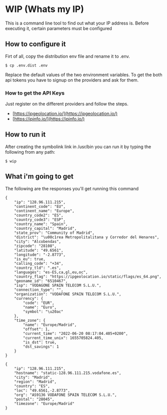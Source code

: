 # WIP (Whats my IP)

This is a command line tool to find out what your IP address is.
Before executing it, certain parameters must be configured

## How to configure it
Firt of all, copy the distribution env file and rename it to .env.
```
$ cp .env.dist .env
```
Replace the default values of the two environment variables.
To get the both api tokens you have to signup on the providers and ask for them.
### How to get the API Keys
Just register on the different providers and follow the steps.
- [https://ipgeolocation.io/](https://ipgeolocation.io/)
- [https://ipinfo.io/](https://ipinfo.io/)

## How to run it
After creating the symbolink link in /usr/bin you can run it by typing the following from any path:
```
$ wip
```
## What i'm going to get
The following are the responses you'll get running this command
```
{
    "ip": "128.96.111.215",
    "continent_code": "EU",
    "continent_name": "Europe",
    "country_code2": "ES",
    "country_code3": "ESP",
    "country_name": "Spain",
    "country_capital": "Madrid",
    "state_prov": "Community of Madrid",
    "district": "\u00c1rea Metropolitalitana y Corredor del Henares",
    "city": "Alcobendas",
    "zipcode": "28108",
    "latitude": "49.6561",
    "longitude": "-2.8773",
    "is_eu": true,
    "calling_code": "+34",
    "country_tld": ".es",
    "languages": "es-ES,ca,gl,eu,oc",
    "country_flag": "https://ipgeolocation.io/static/flags/es_64.png",
    "geoname_id": "6510467",
    "isp": "VODAGONE SPAIN TELECOM S.L.U.",
    "connection_type": "",
    "organization": "VODAFONE SPAIN TELECOM S.L.U.",
    "currency": {
        "code": "EUR",
        "name": "Euro",
        "symbol": "\u20ac"
    },
    "time_zone": {
        "name": "Europe/Madrid",
        "offset": 1,
        "current_time": "2022-06-20 08:17:04.405+0200",
        "current_time_unix": 1655705824.405,
        "is_dst": true,
        "dst_savings": 1
    }
}

{
    "ip": "128.96.111.215",
    "hostname": "static-128.96.111.215.vodafone.es",
    "city": "Madrid",
    "region": "Madrid",
    "country": "ES",
    "loc": "49.6561,-2.8773",
    "org": "AS9136 VODAFONE SPAIN TELECOM S.L.U.",
    "postal": "28045",
    "timezone": "Europe/Madrid"
}

```